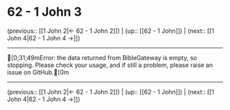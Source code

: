 # 62 - 1 John 3

(previous:: [[1 John 2|← 62 - 1 John 2]]) | (up:: [[62 - 1 John]]) | (next:: [[1 John 4|62 - 1 John 4 →]])

***
[0;31;49mError: the data returned from BibleGateway is empty, so stopping. Please check your usage, and if still a problem, please raise an issue on GitHub.[0m

***

(previous:: [[1 John 2|← 62 - 1 John 2]]) | (up:: [[62 - 1 John]]) | (next:: [[1 John 4|62 - 1 John 4 →]])
